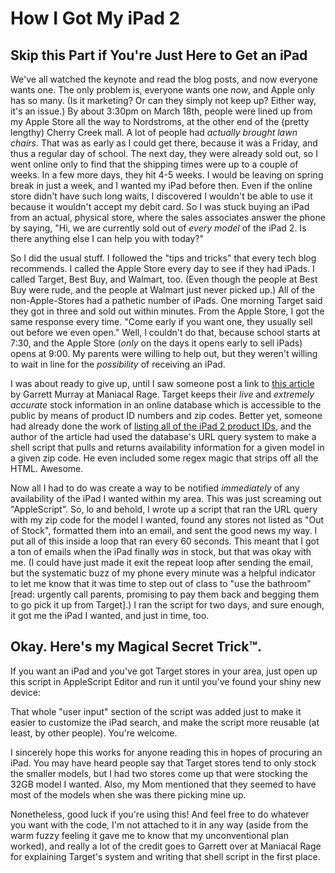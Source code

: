 # How I Got My iPad 2 #

## Skip this Part if You're Just Here to Get an iPad ##

We've all watched the keynote and read the blog posts, and now everyone wants one. The only problem is, everyone wants one *now*, and Apple only has so many. (Is it marketing? Or can they simply not keep up? Either way, it's an issue.) By about 3:30pm on March 18th, people were lined up from my Apple Store all the way to Nordstroms, at the other end of the (pretty lengthy) Cherry Creek mall. A lot of people had *actually brought lawn chairs*. That was as early as I could get there, because it was a Friday, and thus a regular day of school. The next day, they were already sold out, so I went online only to find that the shipping times were up to a couple of weeks. In a few more days, they hit 4-5 weeks. I would be leaving on spring break in just a week, and I wanted my iPad before then. Even if the online store didn't have such long waits, I discovered I wouldn't be able to use it because it wouldn't accept my debit card. So I was stuck buying an iPad from an actual, physical store, where the sales associates answer the phone by saying, "Hi, we are currently sold out of *every model* of the iPad 2. Is there anything else I can help you with today?"

So I did the usual stuff. I followed the "tips and tricks" that every tech blog recommends. I called the Apple Store every day to see if they had iPads. I called Target, Best Buy, and Walmart, too. (Even though the people at Best Buy were rude, and the people at Walmart just never picked up.) All of the non-Apple-Stores had a pathetic number of iPads. One morning Target said they got in three and sold out within minutes. From the Apple Store, I got the same response every time. "Come early if you want one, they usually sell out before we even open." Well, I couldn't do that, because school starts at 7:30, and the Apple Store (*only* on the days it opens early to sell iPads) opens at 9:00. My parents were willing to help out, but they weren't willing to wait in line for the *possibility* of receiving an iPad.

I was about ready to give up, until I saw someone post a link to [this article](http://log.maniacalrage.net/post/4030658171/tip-how-to-get-an-ipad-2-at-target-today-i "Tip: How to get an iPad 2 at Target") by Garrett Murray at Maniacal Rage. Target keeps their *live* and *extremely accurate* stock information in an online database which is accessible to the public by means of product ID numbers and zip codes. Better yet, someone had already done the work of [listing all of the iPad 2 product IDs](http://forums.macrumors.com/showpost.php?p=12159692&postcount=185), and the author of the article had used the database's URL query system to make a shell script that pulls and returns availability information for a given model in a given zip code. He even included some regex magic that strips off all the HTML. Awesome.

Now all I had to do was create a way to be notified *immediately* of any availability of the iPad I wanted within my area. This was just screaming out "AppleScript". So, lo and behold, I wrote up a script that ran the URL query with my zip code for the model I wanted, found any stores not listed as "Out of Stock", formatted them into an email, and sent the good news my way. I put all of this inside a loop that ran every 60 seconds. This meant that I got a ton of emails when the iPad finally *was* in stock, but that was okay with me. (I could have just made it exit the repeat loop after sending the email, but the systematic buzz of my phone every minute was a helpful indicator to let me know that it was time to step out of class to "use the bathroom" [read: urgently call parents, promising to pay them back and begging them to go pick it up from Target].) I ran the script for two days, and sure enough, it got me the iPad I wanted, and just in time, too.

## Okay. Here's my Magical Secret Trick™. ##

If you want an iPad and you've got Target stores in your area, just open up this script in AppleScript Editor and run it until you've found your shiny new device:

<script src="https://gist.github.com/1258039.js"></script>
	
That whole "user input" section of the script was added just to make it easier to customize the iPad search, and make the script more reusable (at least, by other people). You're welcome.

I sincerely hope this works for anyone reading this in hopes of procuring an iPad. You may have heard people say that Target stores tend to only stock the smaller models, but I had two stores come up that were stocking the 32GB model I wanted. Also, my Mom mentioned that they seemed to have most of the models when she was there picking mine up.

Nonetheless, good luck if you're using this! And feel free to do whatever you want with the code, I'm not attached to it in any way (aside from the warm fuzzy feeling it gave me to know that my unconventional plan worked), and really a lot of the credit goes to Garrett over at Maniacal Rage for explaining Target's system and writing that shell script in the first place.